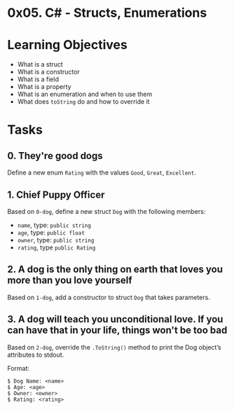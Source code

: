 # 0x05. C# - Structs, Enumerations

# Learning Objectives

* What is a struct
* What is a constructor
* What is a field
* What is a property
* What is an enumeration and when to use them
* What does ```toString``` do and how to override it

# Tasks

## 0. They're good dogs
Define a new enum ```Rating``` with the values ```Good```, ```Great```, ```Excellent```.

## 1. Chief Puppy Officer
Based on ```0-dog```, define a new struct ```Dog``` with the following members:

* ```name```, type: ```public string```
* ```age```, type: ```public float```
* ```owner```, type: ```public string```
* ```rating```, type ```public Rating```

## 2. A dog is the only thing on earth that loves you more than you love yourself
Based on ```1-dog```, add a constructor to struct ```Dog``` that takes parameters.

## 3. A dog will teach you unconditional love. If you can have that in your life, things won't be too bad
Based on ```2-dog```, override the ```.ToString()``` method to print the Dog object’s attributes to stdout.

Format:

    $ Dog Name: <name>
    $ Age: <age>
    $ Owner: <owner>
    $ Rating: <rating>
